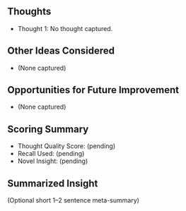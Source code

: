 ## Thoughts
- Thought 1: No thought captured.

## Other Ideas Considered
- (None captured)

## Opportunities for Future Improvement
- (None captured)

## Scoring Summary
- Thought Quality Score: (pending)
- Recall Used: (pending)
- Novel Insight: (pending)

## Summarized Insight
(Optional short 1–2 sentence meta-summary)
